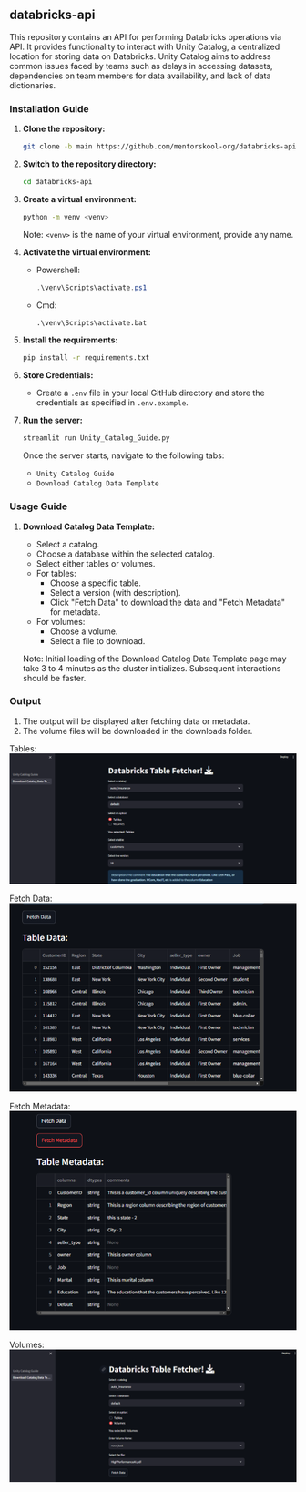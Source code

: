 ## databricks-api

This repository contains an API for performing Databricks operations via API. It provides functionality to interact with Unity Catalog, a centralized location for storing data on Databricks. Unity Catalog aims to address common issues faced by teams such as delays in accessing datasets, dependencies on team members for data availability, and lack of data dictionaries.

### Installation Guide

1. **Clone the repository:**
    ```bash
    git clone -b main https://github.com/mentorskool-org/databricks-api.git
    ```

2. **Switch to the repository directory:**
    ```bash
    cd databricks-api
    ```

3. **Create a virtual environment:**
    ```bash
    python -m venv <venv>
    ```
   Note: `<venv>` is the name of your virtual environment, provide any name.

4. **Activate the virtual environment:**

    - Powershell:
        ```powershell
        .\venv\Scripts\activate.ps1
        ```

    - Cmd:
        ```cmd
        .\venv\Scripts\activate.bat
        ```

5. **Install the requirements:**
    ```bash
    pip install -r requirements.txt
    ```

6. **Store Credentials:**
   
   - Create a `.env` file in your local GitHub directory and store the credentials as specified in `.env.example`.

7. **Run the server:**
    ```bash
    streamlit run Unity_Catalog_Guide.py
    ```

    
    Once the server starts, navigate to the following tabs:

    - `Unity Catalog Guide`
    - `Download Catalog Data Template`

### Usage Guide

1. **Download Catalog Data Template:**

    - Select a catalog.
    - Choose a database within the selected catalog.
    - Select either tables or volumes.
    - For tables:
        - Choose a specific table.
        - Select a version (with description).
        - Click "Fetch Data" to download the data and "Fetch Metadata" for metadata.
    - For volumes:
        - Choose a volume.
        - Select a file to download.

    Note: Initial loading of the Download Catalog Data Template page may take 3 to 4 minutes as the cluster initializes. Subsequent interactions should be faster.

### Output

1. The output will be displayed after fetching data or metadata.
2. The volume files will be downloaded in the downloads folder.

Tables:
![Unity Catalog Download Tables Data](images/download_template_tables_one.png)

Fetch Data:
![Fetch Unity Catalog Table Data](images/table_data_fetch.png)

Fetch Metadata:
![Fetch Unity Catalog Metadata Data](images/table_meta_data_fetch.png)

Volumes:
![Unity Catalog Download Volumes Data](images/download_template_volumes_one.png)